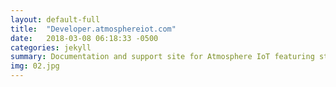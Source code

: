```yaml
---
layout: default-full
title:  "Developer.atmosphereiot.com"
date:   2018-03-08 06:18:33 -0500
categories: jekyll
summary: Documentation and support site for Atmosphere IoT featuring static pages for guides, documenation, and a listing of platform elements.
img: 02.jpg
---
```


